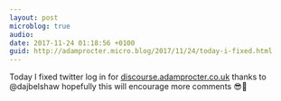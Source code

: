 ```yaml
---
layout: post
microblog: true
audio: 
date: 2017-11-24 01:18:56 +0100
guid: http://adamprocter.micro.blog/2017/11/24/today-i-fixed.html
---
```

Today I fixed twitter log in for [discourse.adamprocter.co.uk](http://discourse.adamprocter.co.uk) thanks to @dajbelshaw hopefully this will encourage more comments 😎🧐
